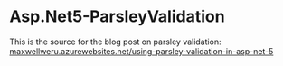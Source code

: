 # Asp.Net5-ParsleyValidation

This is the source for the blog post on parsley validation:
[maxwellweru.azurewebsites.net/using-parsley-validation-in-asp-net-5](https://maxwellweru.azurewebsites.net/using-parsley-validation-in-asp-net-5/
)
